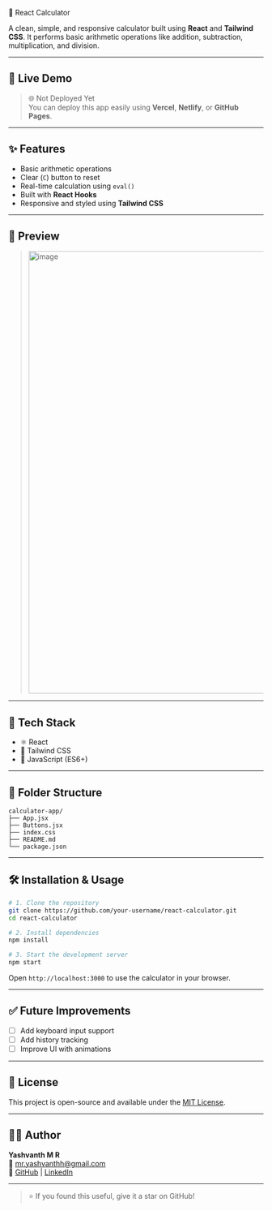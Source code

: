  🧮 React Calculator

A clean, simple, and responsive calculator built using **React** and **Tailwind CSS**. It performs basic arithmetic operations like addition, subtraction, multiplication, and division.

---

## 🚀 Live Demo

> 🌐 Not Deployed Yet  
> You can deploy this app easily using **Vercel**, **Netlify**, or **GitHub Pages**.

---

## ✨ Features

- Basic arithmetic operations
- Clear (`C`) button to reset
- Real-time calculation using `eval()`
- Built with **React Hooks**
- Responsive and styled using **Tailwind CSS**

---

## 📸 Preview

> <img width="1253" height="872" alt="image" src="https://github.com/user-attachments/assets/9feccaf0-6945-4089-82e0-aef55dd9d5af" />


---

## 🧰 Tech Stack

- ⚛️ React
- 💨 Tailwind CSS
- 🔧 JavaScript (ES6+)

---

## 📁 Folder Structure

```
calculator-app/
├── App.jsx
├── Buttons.jsx
├── index.css
├── README.md
└── package.json
```

---

## 🛠️ Installation & Usage

```bash
# 1. Clone the repository
git clone https://github.com/your-username/react-calculator.git
cd react-calculator

# 2. Install dependencies
npm install

# 3. Start the development server
npm start
```

Open `http://localhost:3000` to use the calculator in your browser.

---

## ✅ Future Improvements

- [ ] Add keyboard input support  
- [ ] Add history tracking  
- [ ] Improve UI with animations

---

## 📄 License

This project is open-source and available under the [MIT License](LICENSE).

---

## 🙋‍♂️ Author

**Yashvanth M R**  
📧 mr.yashvanthh@gmail.com  
🔗 [GitHub](https://github.com/yashvanthh) | [LinkedIn](https://www.linkedin.com/in/yashvanthmr)

---

> ⭐️ If you found this useful, give it a star on GitHub!

